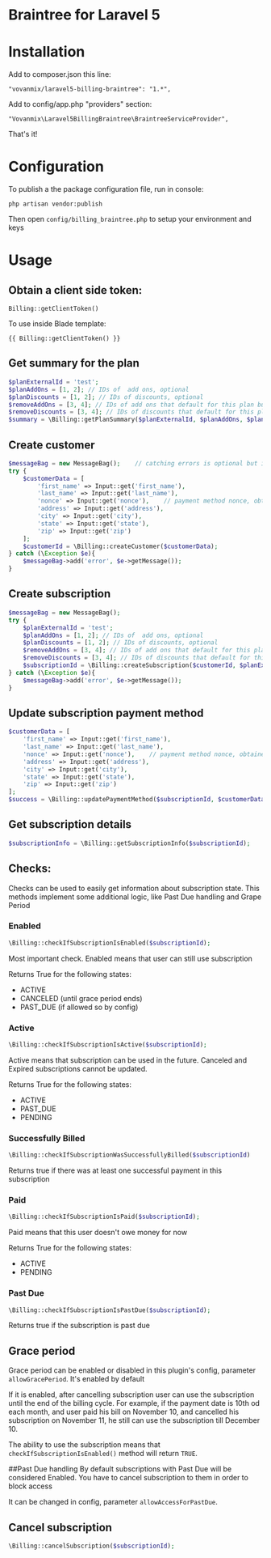 Braintree for Laravel 5
==============

# Installation
Add to composer.json this line:

    "vovanmix/laravel5-billing-braintree": "1.*",
    
Add to config/app.php "providers" section:

    "Vovanmix\Laravel5BillingBraintree\BraintreeServiceProvider",

That's it!    


# Configuration

To publish a the package configuration file, run in console:

```shell
php artisan vendor:publish
```

Then open `config/billing_braintree.php` to setup your environment and keys

# Usage

## Obtain a client side token:

    Billing::getClientToken()
    
To use inside Blade template:

    {{ Billing::getClientToken() }}
    
## Get summary for the plan
```php
$planExternalId = 'test';
$planAddOns = [1, 2]; // IDs of  add ons, optional
$planDiscounts = [1, 2]; // IDs of discounts, optional
$removeAddOns = [3, 4]; // IDs of add ons that default for this plan but needed to be removed from it, optional
$removeDiscounts = [3, 4]; // IDs of discounts that default for this plan but needed to be removed from it, optional
$summary = \Billing::getPlanSummary($planExternalId, $planAddOns, $planDiscounts, $removeAddOns, $removeDiscounts);
```
    
## Create customer
```php
$messageBag = new MessageBag();    // catching errors is optional but is a good practice
try {    
    $customerData = [        
        'first_name' => Input::get('first_name'),            
        'last_name' => Input::get('last_name'),           
        'nonce' => Input::get('nonce'),    // payment method nonce, obtained at the front end using Braintree Javascript library. See more in Braintree Docs        
        'address' => Input::get('address'),            
        'city' => Input::get('city'),            
        'state' => Input::get('state'),            
        'zip' => Input::get('zip')            
    ];        
    $customerId = \Billing::createCustomer($customerData);        
} catch (\Exception $e){    
    $messageBag->add('error', $e->getMessage());        
}
```
    
## Create subscription
```php
$messageBag = new MessageBag();    
try {   
    $planExternalId = 'test';
    $planAddOns = [1, 2]; // IDs of  add ons, optional
    $planDiscounts = [1, 2]; // IDs of discounts, optional
    $removeAddOns = [3, 4]; // IDs of add ons that default for this plan but needed to be removed from it, optional
    $removeDiscounts = [3, 4]; // IDs of discounts that default for this plan but needed to be removed from it, optional
    $subscriptionId = \Billing::createSubscription($customerId, $planExternalId, $planAddOns, $planDiscounts, $removeAddOns, $removeDiscounts);
} catch (\Exception $e){    
    $messageBag->add('error', $e->getMessage());        
}
```
    
## Update subscription payment method
```php
$customerData = [        
    'first_name' => Input::get('first_name'),            
    'last_name' => Input::get('last_name'),           
    'nonce' => Input::get('nonce'),    // payment method nonce, obtained at the front end using Braintree Javascript library. See more in Braintree Docs      
    'address' => Input::get('address'),            
    'city' => Input::get('city'),            
    'state' => Input::get('state'),            
    'zip' => Input::get('zip')            
];  
$success = \Billing::updatePaymentMethod($subscriptionId, $customerData);
```
    
## Get subscription details
```php
$subscriptionInfo = \Billing::getSubscriptionInfo($subscriptionId);
```
    
## Checks:
Checks can be used to easily get information about subscription state. This methods implement some additional logic, like Past Due handling and Grape Period

### Enabled
```php
\Billing::checkIfSubscriptionIsEnabled($subscriptionId);
```

Most important check. Enabled means that user can still use subscription

Returns True for the following states:

+ ACTIVE
+ CANCELED (until grace period ends)
+ PAST_DUE (if allowed so by config)

### Active
```php
\Billing::checkIfSubscriptionIsActive($subscriptionId);
```
Active means that subscription can be used in the future. Canceled and Expired subscriptions cannot be updated.

Returns True for the following states:

+ ACTIVE
+ PAST_DUE
+ PENDING

### Successfully Billed
```php
\Billing::checkIfSubscriptionWasSuccessfullyBilled($subscriptionId)
```
Returns true if there was at least one successful payment in this subscription

### Paid
```php
\Billing::checkIfSubscriptionIsPaid($subscriptionId);
```

Paid means that this user doesn't owe money for now

Returns True for the following states:

+ ACTIVE
+ PENDING

### Past Due
```php
\Billing::checkIfSubscriptionIsPastDue($subscriptionId);
```
    
Returns true if the subscription is past due
    
## Grace period
Grace period can be enabled or disabled in this plugin's config, parameter `allowGracePeriod`. It's enabled by default

If it is enabled, after cancelling subscription user can use the subscription until the end of the billing cycle. For example, if the payment date is 10th od each month, and user paid his bill on November 10, and cancelled his subscription on November 11, he still can use the subscription till December 10.

The ability to use the subscription means that `checkIfSubscriptionIsEnabled()` method will return `TRUE`.

##Past Due handling
By default subscriptions with Past Due will be considered Enabled. You have to cancel subscription to them in order to block access

It can be changed in config, parameter `allowAccessForPastDue`.
    
## Cancel subscription
```php
\Billing::cancelSubscription($subscriptionId);
```
    